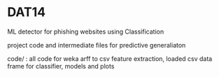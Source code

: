 # DAT14
ML detector for phishing websites using Classification

project code and intermediate files for predictive generaliaton 

code/ : all code for weka arff to csv feature extraction, loaded csv data frame for classifier, models and plots
